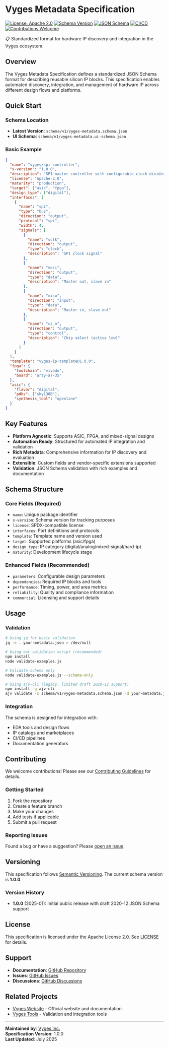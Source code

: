 # Vyges Metadata Specification

[![License: Apache 2.0](https://img.shields.io/badge/License-Apache%202.0-blue.svg)](https://opensource.org/licenses/Apache-2.0)
[![Schema Version](https://img.shields.io/badge/Schema%20Version-1.0.0-green.svg)](https://github.com/vyges/vyges-metadata-spec)
[![JSON Schema](https://img.shields.io/badge/JSON%20Schema-Draft%202020--12-orange.svg)](https://json-schema.org/draft/2020-12/schema)
[![CI/CD](https://github.com/vyges/vyges-metadata-spec/workflows/Validate%20Schema%20and%20Examples/badge.svg)](https://github.com/vyges/vyges-metadata-spec/actions)
[![Contributions Welcome](https://img.shields.io/badge/contributions-welcome-brightgreen.svg?style=flat)](CONTRIBUTING.md)

📋 Standardized format for hardware IP discovery and integration in the Vyges ecosystem.

## Overview

The Vyges Metadata Specification defines a standardized JSON Schema format for describing reusable silicon IP blocks. This specification enables automated discovery, integration, and management of hardware IP across different design flows and platforms.

## Quick Start

### Schema Location
- **Latest Version**: `schema/v1/vyges-metadata.schema.json`
- **UI Schema**: `schema/v1/vyges-metadata.ui-schema.json`

### Basic Example

```json
{
  "name": "vyges/spi-controller",
  "x-version": "1.0.0",
  "description": "SPI master controller with configurable clock divider",
  "license": "Apache-2.0",
  "maturity": "production",
  "target": ["asic", "fpga"],
  "design_type": ["digital"],
  "interfaces": [
    {
      "name": "spi",
      "type": "bus",
      "direction": "output",
      "protocol": "spi",
      "width": 4,
      "signals": [
        {
          "name": "sclk",
          "direction": "output",
          "type": "clock",
          "description": "SPI clock signal"
        },
        {
          "name": "mosi",
          "direction": "output",
          "type": "data",
          "description": "Master out, slave in"
        },
        {
          "name": "miso",
          "direction": "input",
          "type": "data",
          "description": "Master in, slave out"
        },
        {
          "name": "cs_n",
          "direction": "output",
          "type": "control",
          "description": "Chip select (active low)"
        }
      ]
    }
  ],
  "template": "vyges-ip-template@1.0.0",
  "fpga": {
    "toolchain": "vivado",
    "board": "arty-a7-35"
  },
  "asic": {
    "flavor": "digital",
    "pdks": ["sky130B"],
    "synthesis_tool": "openlane"
  }
}
```

## Key Features

- **Platform Agnostic**: Supports ASIC, FPGA, and mixed-signal designs
- **Automation Ready**: Structured for automated IP integration and validation
- **Rich Metadata**: Comprehensive information for IP discovery and evaluation
- **Extensible**: Custom fields and vendor-specific extensions supported
- **Validation**: JSON Schema validation with rich examples and documentation

## Schema Structure

### Core Fields (Required)
- `name`: Unique package identifier
- `x-version`: Schema version for tracking purposes
- `license`: SPDX-compatible license
- `interfaces`: Port definitions and protocols
- `template`: Template name and version used
- `target`: Supported platforms (asic/fpga)
- `design_type`: IP category (digital/analog/mixed-signal/hard-ip)
- `maturity`: Development lifecycle stage

### Enhanced Fields (Recommended)
- `parameters`: Configurable design parameters
- `dependencies`: Required IP blocks and tools
- `performance`: Timing, power, and area metrics
- `reliability`: Quality and compliance information
- `commercial`: Licensing and support details

## Usage

### Validation
```bash
# Using jq for basic validation
jq -e . your-metadata.json > /dev/null

# Using our validation script (recommended)
npm install
node validate-examples.js

# Validate schema only
node validate-examples.js --schema-only

# Using ajv-cli (legacy, limited draft 2020-12 support)
npm install -g ajv-cli
ajv validate -s schema/v1/vyges-metadata.schema.json -d your-metadata.json
```

### Integration
The schema is designed for integration with:
- EDA tools and design flows
- IP catalogs and marketplaces
- CI/CD pipelines
- Documentation generators

## Contributing

We welcome contributions! Please see our [Contributing Guidelines](CONTRIBUTING.md) for details.

### Getting Started
1. Fork the repository
2. Create a feature branch
3. Make your changes
4. Add tests if applicable
5. Submit a pull request

### Reporting Issues
Found a bug or have a suggestion? Please [open an issue](https://github.com/vyges/vyges-metadata-spec/issues).

## Versioning

This specification follows [Semantic Versioning](https://semver.org/). The current schema version is **1.0.0**.

### Version History
- **1.0.0** (2025-01): Initial public release with draft 2020-12 JSON Schema support

## License

This specification is licensed under the Apache License 2.0. See [LICENSE](LICENSE) for details.

## Support

- **Documentation**: [GitHub Repository](https://github.com/vyges/vyges-metadata-spec)
- **Issues**: [GitHub Issues](https://github.com/vyges/vyges-metadata-spec/issues)
- **Discussions**: [GitHub Discussions](https://github.com/vyges/vyges-metadata-spec/discussions)

## Related Projects

- [Vyges Website](https://github.com/vyges/vyges_website) - Official website and documentation
- [Vyges Tools](https://github.com/vyges/vyges-tools) - Validation and integration tools

---

**Maintained by**: [Vyges Inc.](https://vyges.com)  
**Specification Version**: 1.0.0  
**Last Updated**: July 2025
